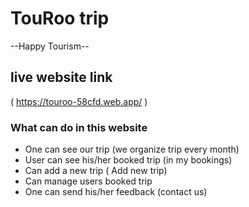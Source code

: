 # TouRoo trip
--Happy Tourism--
## live website link
( https://touroo-58cfd.web.app/ )

### What can do in this website
- One can see our trip (we organize trip every month)
- User can see his/her booked trip (in my bookings)
- Can add a new trip ( Add new trip)
- Can manage users booked trip 
- One can send his/her feedback (contact us)
